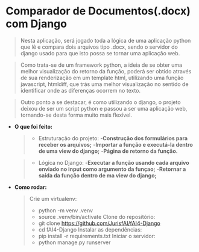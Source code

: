 # Comparador de Documentos(.docx) com Django
> Nesta aplicação, será jogado toda a lógica de uma aplicação python que lê e compara dois arquivos tipo .docx, sendo o servidor do django usado para que isto possa se tornar uma aplicação web.

> Como trata-se de um framework python, a ideia de se obter uma melhor visualização do retorno da função, poderá ser obtido através de sua renderização em um template html, utilizando uma função javascript, htmldiff, que trás uma melhor visualização no sentido de identificar onde as diferenças ocorrem no texto.

>Outro ponto a se destacar, é como utilizando o django, o projeto deixou de ser um script python e passou a ser uma aplicação web, tornando-se desta forma muito mais flexível.

* __O que foi feito:__
    >- Estruturação do projeto:
    >   -__Construção dos formulários para receber os arquivos;__
    >   -__Importar a função e executá-la dentro de uma view do django;__
    >   -__Página de retorno da função.__

    >- Lógica no Django:
    >   -__Executar a função usando cada arquivo enviado no input como argumento da funçao;__
    >   -__Retornar a saída da função dentro de ma view do django;__

* __Como rodar:__
    > Crie um virtualenv:
    >   - python -m venv .venv
    >   - source .venv/bin/activate
    > Clone do repositório:
    >   - git clone https://github.com/JurisfAI/fAI4-Django
    >   - cd fAI4-Django
    > Instalar as dependências:
    >   - pip install -r requirements.txt
    > Iniciar o servidor:
    >   - python manage.py runserver